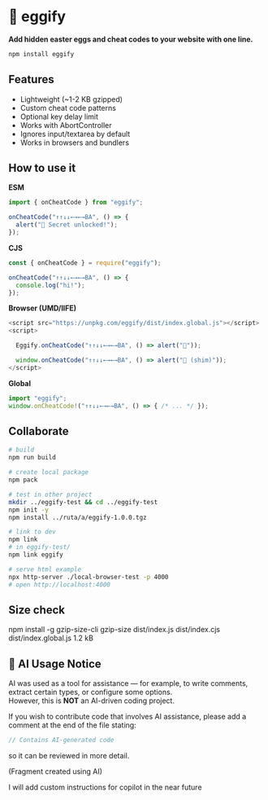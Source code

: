 # 🥚 eggify

**Add hidden easter eggs and cheat codes to your website with one line.**

```bash
npm install eggify
```

## Features
- Lightweight (~1-2 KB gzipped)
- Custom cheat code patterns
- Optional key delay limit
- Works with AbortController
- Ignores input/textarea by default
- Works in browsers and bundlers

## How to use it
**ESM**
```javascript
import { onCheatCode } from "eggify";

onCheatCode("↑↑↓↓←→←→BA", () => {
  alert("🥚 Secret unlocked!");
});
```

**CJS**
```javascript
const { onCheatCode } = require("eggify");

onCheatCode("↑↑↓↓←→←→BA", () => {
  console.log("hi!");
});
```

**Browser (UMD/IIFE)**
```javascript
<script src="https://unpkg.com/eggify/dist/index.global.js"></script>
<script>

  Eggify.onCheatCode("↑↑↓↓←→←→BA", () => alert("🥚"));

  window.onCheatCode("↑↑↓↓←→←→BA", () => alert("🥚 (shim)"));
</script>
```
**Global**
```javascript
import "eggify";
window.onCheatCode!("↑↑↓↓←→←→BA", () => { /* ... */ });

```

## Collaborate
```bash
# build
npm run build

# create local package
npm pack

# test in other project
mkdir ../eggify-test && cd ../eggify-test
npm init -y
npm install ../ruta/a/eggify-1.0.0.tgz

# link to dev
npm link
# in eggify-test/
npm link eggify

# serve html example
npx http-server ./local-browser-test -p 4000
# open http://localhost:4000
```

## Size check
npm install -g gzip-size-cli
gzip-size dist/index.js dist/index.cjs dist/index.global.js
1.2 kB

## 🧠 AI Usage Notice

AI was used as a tool for assistance — for example, to write comments, extract certain types, or configure some options.  
However, this is **NOT** an AI-driven coding project.

If you wish to contribute code that involves AI assistance, please add a comment at the end of the file stating:

```javascript
// Contains AI-generated code
```

so it can be reviewed in more detail.

(Fragment created using AI)

I will add custom instructions for copilot in the near future